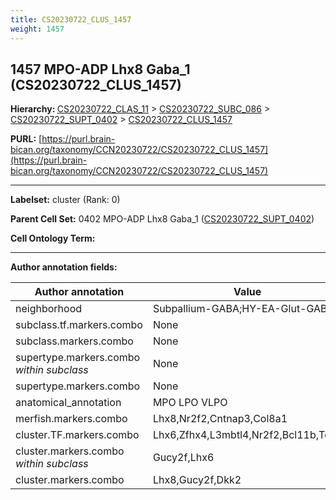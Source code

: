 ```yaml
---
title: CS20230722_CLUS_1457
weight: 1457
---
```

## 1457 MPO-ADP Lhx8 Gaba_1 (CS20230722_CLUS_1457)
<b>Hierarchy: </b>
[CS20230722_CLAS_11](../CS20230722_CLAS_11) >
[CS20230722_SUBC_086](../CS20230722_SUBC_086) >
[CS20230722_SUPT_0402](../CS20230722_SUPT_0402) >
[CS20230722_CLUS_1457](../CS20230722_CLUS_1457)

**PURL:** [https://purl.brain-bican.org/taxonomy/CCN20230722/CS20230722_CLUS_1457](https://purl.brain-bican.org/taxonomy/CCN20230722/CS20230722_CLUS_1457)

---


**Labelset:** cluster (Rank: 0)

**Parent Cell Set:** 0402 MPO-ADP Lhx8 Gaba_1 ([CS20230722_SUPT_0402](../CS20230722_SUPT_0402))



**Cell Ontology Term:** 

[MARKER GENES.]: #


---

[TRANSFERRED ANNOTATIONS.]: #


[AUTHOR ANNOTATION FIELDS.]: #


**Author annotation fields:**

| Author annotation | Value |
|-------------------|-------|
|neighborhood|Subpallium-GABA;HY-EA-Glut-GABA|
|subclass.tf.markers.combo|None|
|subclass.markers.combo|None|
|supertype.markers.combo _within subclass_|None|
|supertype.markers.combo|None|
|anatomical_annotation|MPO LPO VLPO|
|merfish.markers.combo|Lhx8,Nr2f2,Cntnap3,Col8a1|
|cluster.TF.markers.combo|Lhx6,Zfhx4,L3mbtl4,Nr2f2,Bcl11b,Tox3|
|cluster.markers.combo _within subclass_|Gucy2f,Lhx6|
|cluster.markers.combo|Lhx8,Gucy2f,Dkk2|
